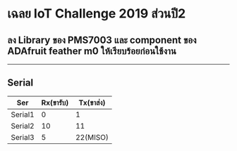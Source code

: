 # เฉลย IoT Challenge 2019 ส่วนปี2

## ลง Library ของ PMS7003 และ component ของ ADAfruit feather m0 ให้เรียบร้อยก่อนใช้งาน 
---
## Serial
|Ser|Rx(ขารับ)|Tx(ขาส่ง)|
|--|--|--|
|Serial1|0|1|
|Serial2|10|11|
|Serial3|5|22(MISO)|